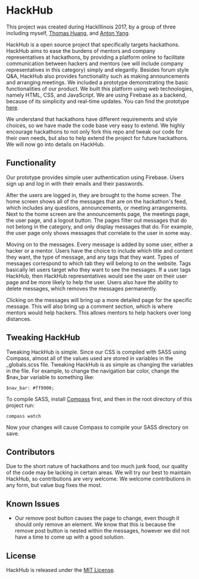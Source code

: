 # HackHub
This project was created during HackIllinois 2017, by a group of three including myself, [Thomas Huang](https://github.com/thomasehuang), and [Anton Yang](https://github.com/theunderpaidone).

HackHub is a open source project that specifically targets hackathons. HackHub aims to ease the burdens of mentors and company representatives at hackathons, by providing a platform online to facilitate communication between hackers and mentors (we will include company representatives in this category) simply and elegantly. Besides forum style Q&A, HackHub also provides functionality such as making announcements and arranging meetings. We included a prototype demonstrating the basic functionalities of our product. We built this platform using web technologies, namely HTML, CSS, and JavaScript. We are using Firebase as a backend, because of its simplicity and real-time updates. You can find the prototype [here](http://www.imthomashuang.com).

We understand that hackathons have different requirements and style choices, so we have made the code base very easy to extend. We highly encourage hackathons to not only fork this repo and tweak our code for their own needs, but also to help extend the project for future hackathons. We will now go into details on HackHub.

## Functionality
Our prototype provides simple user authentication using Firebase. Users sign up and log in with their emails and their passwords.

After the users are logged in, they are brought to the home screen. The home screen shows all of the messages that are on the hackathon's feed, which includes any questions, announcements, or meeting arrangements. Next to the home screen are the announcements page, the meetings page, the user page, and a logout button. The pages filter out messages that do not belong in the category, and only display messages that do. For example, the user page only shows messages that correlate to the user in some way.

Moving on to the messages. Every message is added by some user, either a hacker or a mentor. Users have the choice to include which title and content they want, the type of message, and any tags that they want. Types of messages correspond to which tab they will belong to on the website. Tags basically let users target who they want to see the messages. If a user tags HackHub, then HackHub representatives would see the user on their user page and be more likely to help the user. Users also have the ability to delete messages, which removes the messages permanently.

Clicking on the messages will bring up a more detailed page for the specific message. This will also bring up a comment section, which is where mentors would help hackers. This allows mentors to help hackers over long distances.

## Tweaking HackHub
Tweaking HackHub is simple. Since our CSS is compiled with SASS using Compass, almost all of the values used are stored in variables in the \_globals.scss file. Tweaking HackHub is as simple as changing the variables in the file. For example, to change the navigation bar color, change the $nav_bar variable to something like:

```
$nav_bar: #ff9900;
```

To compile SASS, install [Compass](http://compass-style.org/install/) first, and then in the root directory of this project run:
```
compass watch
```
Now your changes will cause Compass to compile your SASS directory on save.

## Contributors
Due to the short nature of hackathons and too much junk food, our quality of the code may be lacking in certain areas. We will try our best to maintain HackHub, so contributions are very welcome. We welcome contributions in any form, but value bug fixes the most.

## Known Issues
* Our remove post button causes the page to change, even though it should only remove an element. We know that this is because the remove post button is nested within the messages, however we did not have a time to come up with a good solution.

## License
HackHub is released under the [MIT License](LICENSE).
